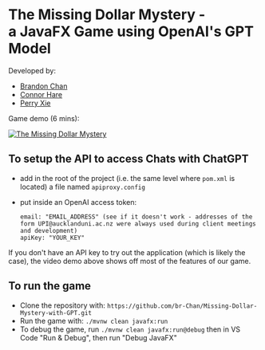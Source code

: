 # The Missing Dollar Mystery -<br>a JavaFX Game using OpenAI's GPT Model

Developed by:
-  [Brandon Chan](https://github.com/br-Chan)
-  [Connor Hare](https://github.com/LaSpruca)
-  [Perry Xie](https://github.com/PerryXie123)

Game demo (6 mins):

[![The Missing Dollar Mystery](https://markdown-videos-api.jorgenkh.no/url?url=https%3A%2F%2Fwww.youtube.com%2Fwatch%3Fv%3Dtjx5raeqHC4)](https://www.youtube.com/watch?v=tjx5raeqHC4)

## To setup the API to access Chats with ChatGPT

- add in the root of the project (i.e. the same level where `pom.xml` is located) a file named `apiproxy.config`
- put inside an OpenAI access token:

  ```
  email: "EMAIL_ADDRESS" (see if it doesn't work - addresses of the form UPI@aucklanduni.ac.nz were always used during client meetings and development)
  apiKey: "YOUR_KEY"
  ```

If you don't have an API key to try out the application (which is likely the case), the video demo above shows off most of the features of our game.

## To run the game

- Clone the repository with: `https://github.com/br-Chan/Missing-Dollar-Mystery-with-GPT.git`
- Run the game with: `./mvnw clean javafx:run`
- To debug the game, run `./mvnw clean javafx:run@debug` then in VS Code "Run & Debug", then run "Debug JavaFX"
